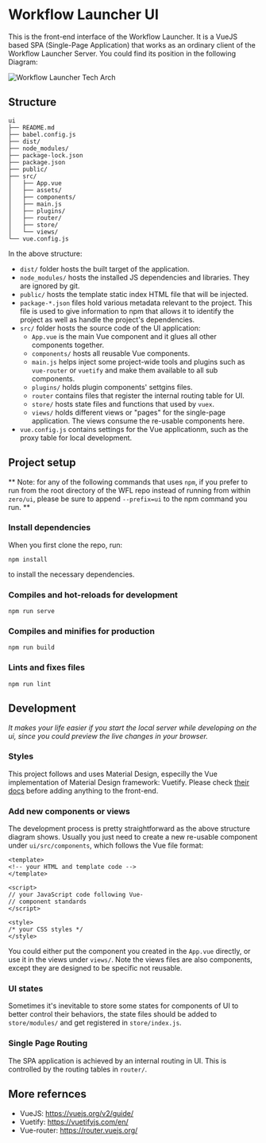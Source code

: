 # Workflow Launcher UI

This is the front-end interface of the Workflow Launcher. It is a VueJS based
SPA (Single-Page Application) that works as an ordinary client of the
Workflow Launcher Server. You could find its position in the following Diagram:

![Workflow Launcher Tech Arch](https://www.lucidchart.com/publicSegments/view/07076782-0aea-4c3b-b999-6bc413f4250a/image.png)

## Structure

```
ui
├── README.md
├── babel.config.js
├── dist/
├── node_modules/
├── package-lock.json
├── package.json
├── public/
├── src/
│   ├── App.vue
│   ├── assets/
│   ├── components/
│   ├── main.js
│   ├── plugins/
│   ├── router/
│   ├── store/
│   └── views/
└── vue.config.js
```

In the above structure:

- `dist/` folder hosts the built target of the application.
- `node_modules/` hosts the installed JS dependencies and libraries. They are ignored by git.
- `public/` hosts the template static index HTML file that will be injected.
- `package-*.json` files hold various metadata relevant to the project. This file is used to give information to npm that allows it to identify the project as well as handle the project's dependencies.
- `src/` folder hosts the source code of the UI application:
    - `App.vue` is the main Vue component and it glues all other components together.
    - `components/` hosts all reusable Vue components.
    - `main.js` helps inject some project-wide tools and plugins such as `vue-router` or `vuetify` and make them available to all sub components.
    - `plugins/` holds plugin components' settgins files.
    - `router` contains files that register the internal routing table for UI.
    - `store/` hosts state files and functions that used by `vuex`.
    - `views/` holds different views or "pages" for the single-page application. The views consume the re-usable components here.
- `vue.config.js` contains settings for the Vue applicationm, such as the proxy table for local development.

## Project setup

** Note: for any of the following commands that uses `npm`, if you prefer to run from the root
directory of the WFL repo instead of running from within `zero/ui`, please be sure to append `--prefix=ui`
to the npm command you run. **

### Install dependencies
When you first clone the repo, run:
```
npm install
```
to install the necessary dependencies.

### Compiles and hot-reloads for development

```
npm run serve
```

### Compiles and minifies for production

```
npm run build
```

### Lints and fixes files
```
npm run lint
```

## Development

_It makes your life easier if you start the local server while developing on the ui, since you could preview the live changes in your browser._

### Styles

This project follows and uses Material Design, especilly the Vue implementation of Material Design framework: Vuetify. Please check [their docs](https://vuetifyjs.com/en/) before adding anything to the front-end.

### Add new components or views

The development process is pretty straightforward as the above structure diagram shows. Usually you just need to create a new re-usable component under `ui/src/components`, which follows the Vue file format:

```vue
<template>
<!-- your HTML and template code -->
</template>

<script>
// your JavaScript code following Vue-
// component standards
</script>

<style>
/* your CSS styles */
</style>
```

You could either put the component you created in the `App.vue` directly, or use it in the views under `views/`. Note the views files are also components, except they are designed to be specific not reusable.

### UI states
Sometimes it's inevitable to store some states for components of UI to better control their behaviors, the state files should be added to `store/modules/` and get registered in `store/index.js`.

### Single Page Routing

The SPA application is achieved by an internal routing in UI. This is controlled by the routing tables in `router/`.

## More refernces

- VueJS: https://vuejs.org/v2/guide/
- Vuetify: https://vuetifyjs.com/en/
- Vue-router: https://router.vuejs.org/
